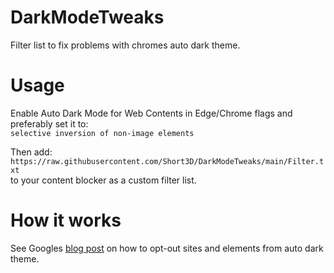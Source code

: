 # DarkModeTweaks
Filter list to fix problems with chromes auto dark theme.

# Usage
Enable Auto Dark Mode for Web Contents in Edge/Chrome flags and preferably set it to: <br>`selective inversion of non-image elements`

Then add: <br>`https://raw.githubusercontent.com/Short3D/DarkModeTweaks/main/Filter.txt` <br>to your content blocker as a custom filter list.

# How it works
See Googles [blog post](https://developer.chrome.com/blog/auto-dark-theme/) on how to opt-out sites and elements from auto dark theme.

